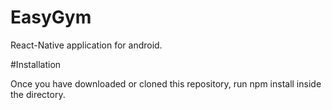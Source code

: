 # EasyGym
React-Native application for android.

#Installation

Once you have downloaded or cloned this repository, run npm install inside the directory.